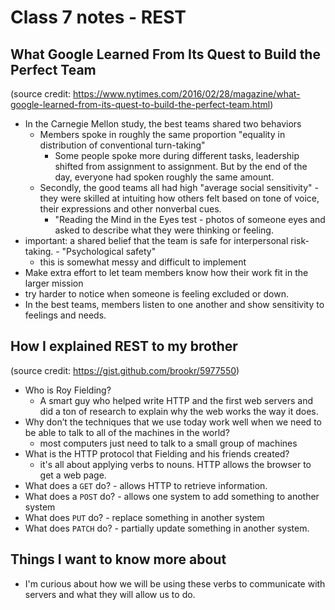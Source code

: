 # Class 7 notes - REST

## What Google Learned From Its Quest to Build the Perfect Team

(source credit: https://www.nytimes.com/2016/02/28/magazine/what-google-learned-from-its-quest-to-build-the-perfect-team.html)
- In the Carnegie Mellon study, the best teams shared two behaviors
  - Members spoke in roughly the same proportion "equality in distribution of conventional turn-taking"
    - Some people spoke more during different tasks, leadership shifted from assignment to assignment. But by the end of the day, everyone had spoken roughly the same amount. 
  - Secondly, the good teams all had high "average social sensitivity" - they were skilled at intuiting how others felt based on tone of voice, their expressions and other nonverbal cues.
    - "Reading the Mind in the Eyes test - photos of someone eyes and asked to describe what they were thinking or feeling. 
- important: a shared belief that the team is safe for interpersonal risk-taking. - "Psychological safety"
  - this is somewhat messy and difficult to implement
- Make extra effort to let team members know how their work fit in the larger mission
- try harder to notice when someone is feeling excluded or down. 
- In the best teams, members listen to one another and show sensitivity to feelings and needs.

## How I explained REST to my brother

(source credit: https://gist.github.com/brookr/5977550)
- Who is Roy Fielding?
  - A smart guy who helped write HTTP and the first web servers and did a ton of research to explain why the web works the way it does.
- Why don’t the techniques that we use today work well when we need to be able to talk to all of the machines in the world?
  - most computers just need to talk to a small group of machines
- What is the HTTP protocol that Fielding and his friends created?
  - it's all about applying verbs to nouns. HTTP allows the browser to get a web page.
- What does a `GET` do? - allows HTTP to retrieve information.
- What does a `POST` do? - allows one system to add something to another system
- What does `PUT` do? - replace something in another system
- What does `PATCH` do? - partially update something in another system.


## Things I want to know more about

- I'm curious about how we will be using these verbs to communicate with servers and what they will allow us to do. 